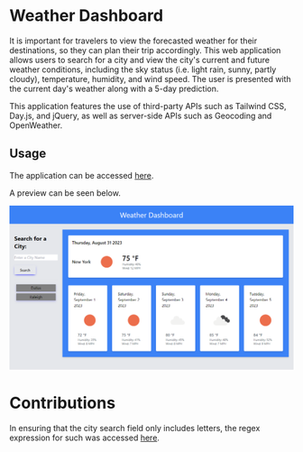 # Weather Dashboard

It is important for travelers to view the forecasted weather for their destinations, so they can plan their trip accordingly. This web application allows users to search for a city and view the city's current and future weather conditions, including the sky status (i.e. light rain, sunny, partly cloudy), temperature, humidity, and wind speed. The user is presented with the current day's weather along with a 5-day prediction. 

This application features the use of third-party APIs such as Tailwind CSS, Day.js, and jQuery, as well as server-side APIs such as Geocoding and OpenWeather.

## Usage

The application can be accessed [here](https://colcob98.github.io/weather-dashboard/).

A preview can be seen below.

![weather dashboard screenshot](./assets/images/colcob98.github.io_weather-dashboard_.png)

# Contributions

In ensuring that the city search field only includes letters, the regex expression for such was accessed [here](https://www.w3resource.com/javascript/form/all-letters-field.php#:~:text=You%20can%20write%20a%20JavaScript,HTML%20form%20contains%20only%20letters.&text=To%20get%20a%20string%20contains,%2F).